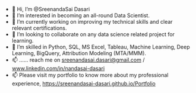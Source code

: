 - 👋 Hi, I’m @SreenandaSai Dasari                 
- 👀 I’m interested in becoming an all-round Data Scientist.                            
- 🌱 I’m currently working on improving my technical skills and clear relevant certifications.                                  
- 💞️ I’m looking to collaborate on any data science related project for learning.                               
- 💞️ I’m skilled in Python, SQL, MS Excel, Tableau, Machine Learning, Deep Learning, BigQuery, Attribution Modeling (MTA/MMM).                
- 📫 ...... reach me on sreenandasai.dasari@gmail.com / www.linkedin.com/in/nandasai-dasari       
- 📫 Please visit my portfolio to know more about my professional experience, https://sreenandasai-dasari.github.io/Portfolio     
      
  
  
<!---   
SreenandaSai-Dasari/SreenandaSai-Dasari is a ✨ special ✨ repository because its `README.md` (this file) appears on your GitHub profile.
You can click the Preview link to take a look at your changes.
--->
